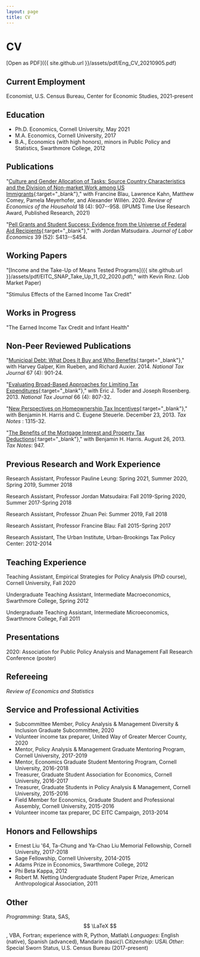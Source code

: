 ```yaml
---
layout: page
title: CV
---
```


# CV

[Open as PDF]({{ site.github.url }}/assets/pdf/Eng_CV_20210905.pdf) 

## Current Employment 

Economist, U.S. Census Bureau, Center for Economic Studies, 2021-present
## Education

- Ph.D. Economics, Cornell University, May 2021
- M.A. Economics, Cornell University, 2017
- B.A., Economics (with high honors), minors in Public Policy and Statistics, Swarthmore College, 2012

## Publications

"[Culture and Gender Allocation of Tasks: Source Country Characteristics and the Division of Non-market Work among US Immigrants](https://link.springer.com/article/10.1007/s11150-020-09501-2){:target="_blank"}," with Francine Blau, Lawrence Kahn, Matthew Comey, Pamela Meyerhofer, and Alexander Will&#233;n. 2020. *Review of Economics of the Household* 18 (4): 907--958. (IPUMS Time Use Research Award, Published Research, 2021)

"[Pell Grants and Student Success: Evidence from the Universe of Federal Aid Recipients](https://www.journals.uchicago.edu/doi/abs/10.1086/712556?journalCode=jole){:target="_blank"}," with Jordan Matsudaira. *Journal of Labor Economics* 39 (52): S413--S454.
## Working Papers

"[Income and the Take-Up of Means Tested Programs]({{ site.github.url }}/assets/pdf/EITC_SNAP_Take_Up_11_02_2020.pdf)," with Kevin Rinz. (Job Market Paper)

"Stimulus Effects of the Earned Income Tax Credit"
## Works in Progress

"The Earned Income Tax Credit and Infant Health"
## Non-Peer Reviewed Publications

"[Municipal Debt: What Does It Buy and Who Benefits](https://www.ntanet.org/NTJ/67/4/ntj-v67n04p901-924-municipal-debt-buy-benefits.html){:target="_blank"}," with Harvey Galper, Kim Rueben, and Richard Auxier. 2014. *National Tax Journal* 67 (4): 901-24.

"[Evaluating Broad-Based Approaches for Limiting Tax Expenditures](https://www.ntanet.org/NTJ/66/4/ntj-v66n04p807-832-broad-based-limiting-tax-expenditures.html){:target="_blank"}," with Eric J. Toder and Joseph Rosenberg. 2013. *National Tax Journal* 66 (4): 807-32.
 
"[New Perspectives on Homeownership Tax Incentives](https://www.urban.org/research/publication/new-perspectives-homeownership-tax-incentives){:target="_blank"}," with Benjamin H. Harris and C. Eugene Steuerle. December 23, 2013. *Tax Notes* : 1315-32.

"[The Benefits of the Mortgage Interest and Property Tax Deductions](https://www.urban.org/research/publication/benefits-mortgage-interest-and-property-tax-deductions){:target="_blank"}," with Benjamin H. Harris. August 26, 2013. *Tax Notes*: 947.

## Previous Research and Work Experience

Research Assistant, Professor Pauline Leung: Spring 2021, Summer 2020, Spring 2019, Summer 2018

Research Assistant, Professor Jordan Matsudaira: Fall 2019-Spring 2020, Summer 2017-Spring 2018

Research Assistant, Professor Zhuan Pei: Summer 2019, Fall 2018

Research Assistant, Professor Francine Blau: Fall 2015-Spring 2017

Research Assistant, The Urban Institute, Urban-Brookings Tax Policy Center: 2012-2014

## Teaching Experience

Teaching Assistant, Empirical Strategies for Policy Analysis (PhD course), Cornell University, Fall 2020

Undergraduate Teaching Assistant, Intermediate Macroeconomics, Swarthmore College, Spring 2012

Undergraduate Teaching Assistant, Intermediate Microeconomics, Swarthmore College, Fall 2011

## Presentations

2020: Association for Public Policy Analysis and Management Fall Research Conference (poster)

## Refereeing

*Review of Economics and Statistics*
## Service and Professional Activities

- Subcommittee Member, Policy Analysis & Management Diversity & Inclusion Graduate Subcommittee, 2020
- Volunteer income tax preparer, United Way of Greater Mercer County, 2020
- Mentor, Policy Analysis & Management Graduate Mentoring Program, Cornell University, 2017-2019
- Mentor, Economics Graduate Student Mentoring Program, Cornell University, 2016-2018
- Treasurer, Graduate Student Association for Economics, Cornell University, 2016-2017
- Treasurer, Graduate Students in Policy Analysis & Management, Cornell University, 2015-2016
- Field Member for Economics, Graduate Student and Professional Assembly, Cornell University, 2015-2016
- Volunteer income tax preparer, DC EITC Campaign, 2013-2014

## Honors and Fellowships

- Ernest Liu '64, Ta-Chung and Ya-Chao Liu Memorial Fellowship, Cornell University, 2017-2018
- Sage Fellowship, Cornell University, 2014-2015
- Adams Prize in Economics, Swarthmore College, 2012
- Phi Beta Kappa, 2012
- Robert M. Netting Undergraduate Student Paper Prize, American Anthropological Association, 2011

## Other

*Programming*: Stata, SAS, $$ \LaTeX $$, VBA, Fortran; experience with R, Python, Matlab\\
*Languages*: English (native), Spanish (advanced), Mandarin (basic)\\
*Citizenship*: USA\\
*Other*: Special Sworn Status, U.S. Census Bureau (2017-present)
